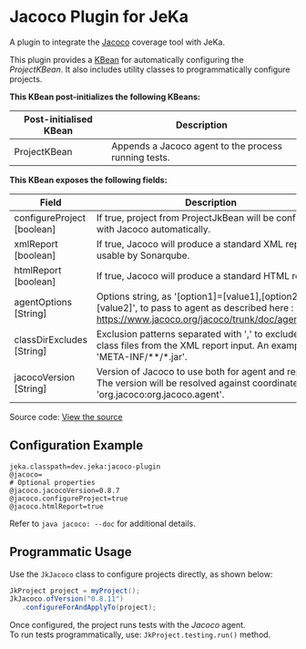 # Jacoco Plugin for JeKa

A plugin to integrate the [Jacoco](https://www.eclemma.org/jacoco) coverage tool with JeKa.

This plugin provides a [KBean](src/dev/jeka/plugins/jacoco/JacocoKBean.java) for automatically configuring the *ProjectKBean*.
It also includes utility classes to programmatically configure projects.

**This KBean post-initializes the following KBeans:**

| Post-initialised KBean     | Description                                          |
|----------------------------|------------------------------------------------------|
| ProjectKBean               | Appends a Jacoco agent to the process running tests. |


**This KBean exposes the following fields:**

| Field                      | Description                                                                                                                                          |
|----------------------------|------------------------------------------------------------------------------------------------------------------------------------------------------|
| configureProject [boolean] | If true, project from ProjectJkBean will be configured with Jacoco automatically.                                                                    |
| xmlReport [boolean]        | If true, Jacoco will produce a standard XML report usable by Sonarqube.                                                                              |
| htmlReport [boolean]       | If true, Jacoco will produce a standard HTML report .                                                                                                |
| agentOptions [String]      | Options string, as '[option1]=[value1],[option2]=[value2]', to pass to agent as described here : https://www.jacoco.org/jacoco/trunk/doc/agent.html. |
| classDirExcludes [String]  | Exclusion patterns separated with ',' to exclude some class files from the XML report input. An example is 'META-INF/**/*.jar'.                      |
| jacocoVersion [String]     | Version of Jacoco to use both for agent and report. The version will be resolved against coordinate 'org.jacoco:org.jacoco.agent'.                   |


Source code: [View the source](src/dev/jeka/plugins/jacoco/JacocoKBean.java)

## Configuration Example

```properties
jeka.classpath=dev.jeka:jacoco-plugin
@jacoco=
# Optional properties
@jacoco.jacocoVersion=0.8.7
@jacoco.configureProject=true
@jacoco.htmlReport=true
```

Refer to `java jacoco: --doc` for additional details.

## Programmatic Usage

Use the `JkJacoco` class to configure projects directly, as shown below:

```java
JkProject project = myProject();
JkJacoco.ofVersion("0.8.11")
   .configureForAndApplyTo(project);
```

Once configured, the project runs tests with the *Jacoco* agent.  
To run tests programmatically, use: `JkProject.testing.run()` method.